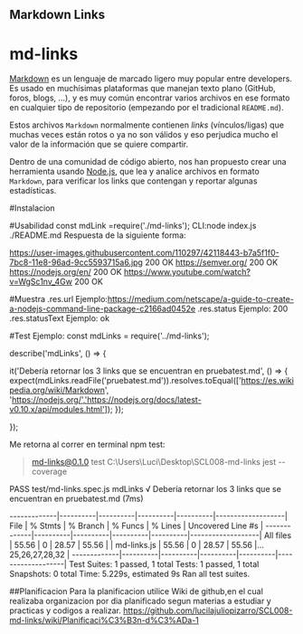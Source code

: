 ## Markdown Links
# md-links
[Markdown](https://es.wikipedia.org/wiki/Markdown) es un lenguaje de marcado
ligero muy popular entre developers. Es usado en muchísimas plataformas que
manejan texto plano (GitHub, foros, blogs, ...), y es muy común
encontrar varios archivos en ese formato en cualquier tipo de repositorio
(empezando por el tradicional `README.md`).

Estos archivos `Markdown` normalmente contienen _links_ (vínculos/ligas) que
muchas veces están rotos o ya no son válidos y eso perjudica mucho el valor de
la información que se quiere compartir.

Dentro de una comunidad de código abierto, nos han propuesto crear una
herramienta usando [Node.js](https://nodejs.org/), que lea y analice archivos
en formato `Markdown`, para verificar los links que contengan y reportar
algunas estadísticas.

#Instalacion 

#Usabilidad
const mdLink =require('./md-links');
CLI:node index.js ./README.md
Respuesta de la siguiente forma:

 https://user-images.githubusercontent.com/110297/42118443-b7a5f1f0-7bc8-11e8-96ad-9cc5593715a6.jpg  200 OK
 https://semver.org/  200 OK
 https://nodejs.org/en/  200 OK
 https://www.youtube.com/watch?v=WgSc1nv_4Gw  200 OK

 #Muestra
 .res.url
  Ejemplo:https://medium.com/netscape/a-guide-to-create-a-nodejs-command-line-package-c2166ad0452e 
 .res.status
  Ejemplo: 200 
 .res.statusText
  Ejemplo: ok
 
 #Test
 Ejemplo:
 const mdLinks = require('../md-links');


describe('mdLinks', () => {

  it('Debería retornar los 3 links que se encuentran en pruebatest.md', () => {
    expect(mdLinks.readFile('pruebatest.md')).resolves.toEqual(['https://es.wikipedia.org/wiki/Markdown', 'https://nodejs.org/','https://nodejs.org/docs/latest-v0.10.x/api/modules.html']);
  });
 
});

Me retorna al correr en terminal npm test:
> md-links@0.1.0 test C:\Users\Luci\Desktop\SCL008-md-links
> jest --coverage

 PASS  test/md-links.spec.js
  mdLinks
    √ Debería retornar los 3 links que se encuentran en pruebatest.md (7ms)

-------------|----------|----------|----------|----------|-------------------|
File         |  % Stmts | % Branch |  % Funcs |  % Lines | Uncovered Line #s |
-------------|----------|----------|----------|----------|-------------------|
All files    |    55.56 |        0 |    28.57 |    55.56 |                   |
 md-links.js |    55.56 |        0 |    28.57 |    55.56 |... 25,26,27,28,32 |
-------------|----------|----------|----------|----------|-------------------|
Test Suites: 1 passed, 1 total
Tests:       1 passed, 1 total
Snapshots:   0 total
Time:        5.229s, estimated 9s
Ran all test suites.

 ##Planificacion
 Para la planificacion utilice Wiki de github,en el cual realizaba organizacion por dia planificado segun materias a estudiar y practicas y codigos a realizar.
 https://github.com/lucilajuliopizarro/SCL008-md-links/wiki/Planificaci%C3%B3n-d%C3%ADa-1

